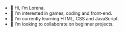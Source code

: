 - 👋 Hi, I’m Lorena.
- 👀 I’m interested in games, coding and front-end.
- 🌱 I’m currently learning HTML, CSS and JavaScript.
- 💞️ I’m looking to collaborate on beginner projects.
